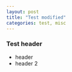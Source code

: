 ```yaml
---
layout: post
title: "Test modified"
categories: test, misc
---
```


### Test header

 * header
 * header 2

